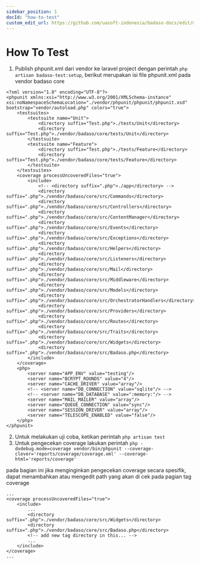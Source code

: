 ```yaml
---
sidebar_position: 1
docId: "how-to-test"
custom_edit_url: https://github.com/uasoft-indonesia/badaso-docs/edit/main/i18n/id/docusaurus-plugin-content-docs/current/test-packages/installation.md
---
```


# How To Test

1. Publish phpunit.xml dari vendor ke laravel project dengan perintah `php artisan badaso-test:setup`, berikut merupakan isi file phpunit.xml pada vendor badaso core

```
<?xml version="1.0" encoding="UTF-8"?>
<phpunit xmlns:xsi="http://www.w3.org/2001/XMLSchema-instance" xsi:noNamespaceSchemaLocation="./vendor/phpunit/phpunit/phpunit.xsd" bootstrap="vendor/autoload.php" colors="true">
    <testsuites>
        <testsuite name="Unit">
            <directory suffix="Test.php">./tests/Unit</directory>
            <directory suffix="Test.php">./vendor/badaso/core/tests/Unit</directory>
        </testsuite>
        <testsuite name="Feature">
            <directory suffix="Test.php">./tests/Feature</directory>
            <directory suffix="Test.php">./vendor/badaso/core/tests/Feature</directory>
        </testsuite>
    </testsuites>
    <coverage processUncoveredFiles="true">
        <include>
            <!-- <directory suffix=".php">./app</directory> -->
            <directory suffix=".php">./vendor/badaso/core/src/Commands</directory>
            <directory suffix=".php">./vendor/badaso/core/src/Controllers</directory>
            <directory suffix=".php">./vendor/badaso/core/src/ContentManager</directory>
            <directory suffix=".php">./vendor/badaso/core/src/Events</directory>
            <directory suffix=".php">./vendor/badaso/core/src/Exceptions</directory>
            <directory suffix=".php">./vendor/badaso/core/src/Helpers</directory>
            <directory suffix=".php">./vendor/badaso/core/src/Listeners</directory>
            <directory suffix=".php">./vendor/badaso/core/src/Mail</directory>
            <directory suffix=".php">./vendor/badaso/core/src/Middleware</directory>
            <directory suffix=".php">./vendor/badaso/core/src/Models</directory>
            <directory suffix=".php">./vendor/badaso/core/src/OrchestratorHandlers</directory>
            <directory suffix=".php">./vendor/badaso/core/src/Providers</directory>
            <directory suffix=".php">./vendor/badaso/core/src/Routes</directory>
            <directory suffix=".php">./vendor/badaso/core/src/Traits</directory>
            <directory suffix=".php">./vendor/badaso/core/src/Widgets</directory>
            <directory suffix=".php">./vendor/badaso/core/src/Badaso.php</directory>
        </include>
    </coverage>
    <php>
        <server name="APP_ENV" value="testing"/>
        <server name="BCRYPT_ROUNDS" value="4"/>
        <server name="CACHE_DRIVER" value="array"/>
        <!-- <server name="DB_CONNECTION" value="sqlite"/> -->
        <!-- <server name="DB_DATABASE" value=":memory:"/> -->
        <server name="MAIL_MAILER" value="array"/>
        <server name="QUEUE_CONNECTION" value="sync"/>
        <server name="SESSION_DRIVER" value="array"/>
        <server name="TELESCOPE_ENABLED" value="false"/>
    </php>
</phpunit>

```

2. Untuk melakukan uji coba, ketikan perintah `php artisan test`
3. Untuk pengecekan coverage lakukan perintah `php -dxdebug.mode=coverage vendor/bin/phpunit --coverage-clover='reports/coverage/coverage.xml' --coverage-html='reports/coverage'`

pada bagian ini jika menginginkan pengecekan coverage secara spesifik, dapat menambahkan atau mengedit path yang akan di cek pada pagian tag coverage

```
...
<coverage processUncoveredFiles="true">
    <include>
        ...
        <directory suffix=".php">./vendor/badaso/core/src/Widgets</directory>
        <directory suffix=".php">./vendor/badaso/core/src/Badaso.php</directory>
        <!-- add new tag directory in this... -->
        ...
    </include>
</coverage>
...
```
